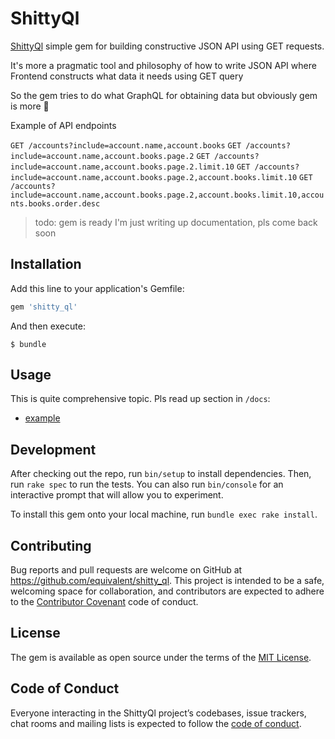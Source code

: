 # ShittyQl

[ShittyQl](https://github.com/equivalent/shitty_ql) simple gem for building constructive JSON API using GET requests.


It's more a pragmatic tool and philosophy of how to write JSON API where
Frontend constructs what data it needs using GET query

So the gem tries to do what GraphQL for obtaining data but obviously gem is more :hankey:


Example of API endpoints

`GET /accounts?include=account.name,account.books`
`GET /accounts?include=account.name,account.books.page.2`
`GET /accounts?include=account.name,account.books.page.2.limit.10`
`GET /accounts?include=account.name,account.books.page.2,account.books.limit.10`
`GET /accounts?include=account.name,account.books.page.2,account.books.limit.10,accounts.books.order.desc`


> todo:  gem is ready I'm just writing up documentation, pls come back
> soon



## Installation

Add this line to your application's Gemfile:

```ruby
gem 'shitty_ql'
```

And then execute:

    $ bundle

## Usage

This is quite comprehensive topic. Pls read up section in `/docs`:

* [example](https://github.com/equivalent/shitty_ql/blob/master/docs/example.md)



## Development

After checking out the repo, run `bin/setup` to install dependencies. Then, run `rake spec` to run the tests. You can also run `bin/console` for an interactive prompt that will allow you to experiment.

To install this gem onto your local machine, run `bundle exec rake install`.


## Contributing

Bug reports and pull requests are welcome on GitHub at https://github.com/equivalent/shitty_ql. This project is intended to be a safe, welcoming space for collaboration, and contributors are expected to adhere to the [Contributor Covenant](http://contributor-covenant.org) code of conduct.

## License

The gem is available as open source under the terms of the [MIT License](https://opensource.org/licenses/MIT).

## Code of Conduct

Everyone interacting in the ShittyQl project’s codebases, issue trackers, chat rooms and mailing lists is expected to follow the [code of conduct](https://github.com/equivalent/shitty_ql/blob/master/CODE_OF_CONDUCT.md).
